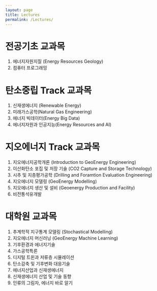 ```yaml
---
layout: page
title: Lectures
permalink: /Lectures/
---
```

# 전공기초 교과목
1. 에너지자원지질 (Energy Resources Geology)
1. 컴퓨터 프로그래밍

# 탄소중립 Track 교과목
1. 신재생에너지 (Renewable Energy)
1. 미래가스공학(Natural Gas Engineering)
1. 에너지 빅데이터(Energy Big Data)
1. 에너지자원과 인공지능(Energy Resources and AI)

# 지오에너지 Track 교과목
1. 지오에너지공학개론 (Introduction to GeoEnergy Engineering)
1. 이산화탄소 포집 및 저장 기술 (CO2 Capture and Storage Technology)
1. 시추 및 지층평가공학 (Drilling and Foramtion Evaluation Engineering)
1. 지오에너지 모델링 (GeoEnergy Modelling)
1. 지오에너지 생산 및 설비 (Geoenergy Production and Facility)
1. 비전통석유개발

# 대학원 교과목
1. 추계학적 지구통계 모델링 (Stochastical Modelling)
1. 지오에너지 머신러닝 (GeoEnergy Machine Learning)
1. 기후환경과 에너지기술
1. 가스공학특론
1. 디지털 트윈과 저류층 시뮬레이션
1. 탄소감축 및 기후변화 대응기술
1. 에너지산업과 신재생에너지
1. 신재생에너지 산업 및 기술 동향
1. 인류의 그림자, 에너지 바로 알기